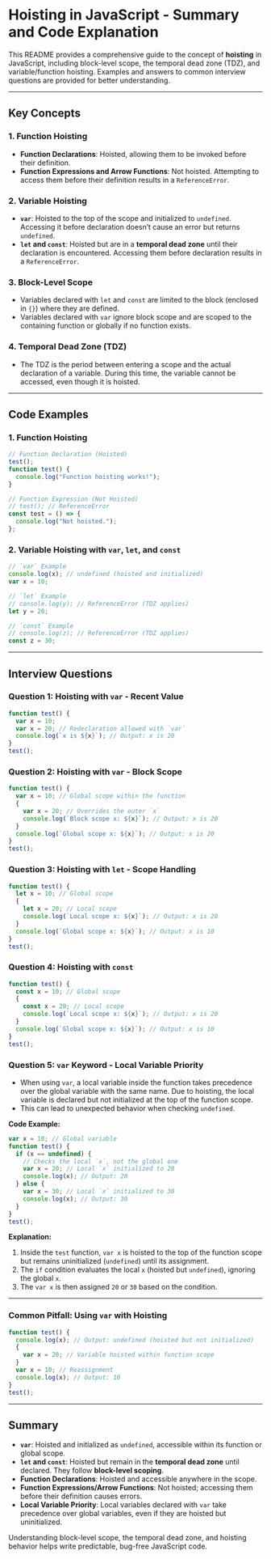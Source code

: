 # Hoisting in JavaScript - Summary and Code Explanation

This README provides a comprehensive guide to the concept of **hoisting** in JavaScript, including block-level scope, the temporal dead zone (TDZ), and variable/function hoisting. Examples and answers to common interview questions are provided for better understanding.

---

## **Key Concepts**

### 1. **Function Hoisting**

- **Function Declarations**: Hoisted, allowing them to be invoked before their definition.
- **Function Expressions and Arrow Functions**: Not hoisted. Attempting to access them before their definition results in a `ReferenceError`.

### 2. **Variable Hoisting**

- **`var`**: Hoisted to the top of the scope and initialized to `undefined`. Accessing it before declaration doesn’t cause an error but returns `undefined`.
- **`let` and `const`**: Hoisted but are in a **temporal dead zone** until their declaration is encountered. Accessing them before declaration results in a `ReferenceError`.

### 3. **Block-Level Scope**

- Variables declared with `let` and `const` are limited to the block (enclosed in `{}`) where they are defined.
- Variables declared with `var` ignore block scope and are scoped to the containing function or globally if no function exists.

### 4. **Temporal Dead Zone (TDZ)**

- The TDZ is the period between entering a scope and the actual declaration of a variable. During this time, the variable cannot be accessed, even though it is hoisted.

---

## **Code Examples**

### **1. Function Hoisting**

```javascript
// Function Declaration (Hoisted)
test();
function test() {
  console.log("Function hoisting works!");
}

// Function Expression (Not Hoisted)
// test(); // ReferenceError
const test = () => {
  console.log("Not hoisted.");
};
```

### **2. Variable Hoisting with `var`, `let`, and `const`**

```javascript
// `var` Example
console.log(x); // undefined (hoisted and initialized)
var x = 10;

// `let` Example
// console.log(y); // ReferenceError (TDZ applies)
let y = 20;

// `const` Example
// console.log(z); // ReferenceError (TDZ applies)
const z = 30;
```

---

## **Interview Questions**

### **Question 1: Hoisting with `var` - Recent Value**

```javascript
function test() {
  var x = 10;
  var x = 20; // Redeclaration allowed with `var`
  console.log(`x is ${x}`); // Output: x is 20
}
test();
```

### **Question 2: Hoisting with `var` - Block Scope**

```javascript
function test() {
  var x = 10; // Global scope within the function
  {
    var x = 20; // Overrides the outer `x`
    console.log(`Block scope x: ${x}`); // Output: x is 20
  }
  console.log(`Global scope x: ${x}`); // Output: x is 20
}
test();
```

### **Question 3: Hoisting with `let` - Scope Handling**

```javascript
function test() {
  let x = 10; // Global scope
  {
    let x = 20; // Local scope
    console.log(`Local scope x: ${x}`); // Output: x is 20
  }
  console.log(`Global scope x: ${x}`); // Output: x is 10
}
test();
```

### **Question 4: Hoisting with `const`**

```javascript
function test() {
  const x = 10; // Global scope
  {
    const x = 20; // Local scope
    console.log(`Local scope x: ${x}`); // Output: x is 20
  }
  console.log(`Global scope x: ${x}`); // Output: x is 10
}
test();
```

### **Question 5: `var` Keyword - Local Variable Priority**

- When using `var`, a local variable inside the function takes precedence over the global variable with the same name. Due to hoisting, the local variable is declared but not initialized at the top of the function scope.
- This can lead to unexpected behavior when checking `undefined`.

**Code Example:**

```javascript
var x = 10; // Global variable
function test() {
  if (x == undefined) {
    // Checks the local `x`, not the global one
    var x = 20; // Local `x` initialized to 20
    console.log(x); // Output: 20
  } else {
    var x = 30; // Local `x` initialized to 30
    console.log(x); // Output: 30
  }
}
test();
```

**Explanation:**

1. Inside the `test` function, `var x` is hoisted to the top of the function scope but remains uninitialized (`undefined`) until its assignment.
2. The `if` condition evaluates the local `x` (hoisted but `undefined`), ignoring the global `x`.
3. The `var x` is then assigned `20` or `30` based on the condition.

---

### **Common Pitfall: Using `var` with Hoisting**

```javascript
function test() {
  console.log(x); // Output: undefined (hoisted but not initialized)
  {
    var x = 20; // Variable hoisted within function scope
  }
  var x = 10; // Reassignment
  console.log(x); // Output: 10
}
test();
```

---

## **Summary**

- **`var`**: Hoisted and initialized as `undefined`, accessible within its function or global scope.
- **`let` and `const`**: Hoisted but remain in the **temporal dead zone** until declared. They follow **block-level scoping**.
- **Function Declarations**: Hoisted and accessible anywhere in the scope.
- **Function Expressions/Arrow Functions**: Not hoisted; accessing them before their definition causes errors.
- **Local Variable Priority**: Local variables declared with `var` take precedence over global variables, even if they are hoisted but uninitialized.

Understanding block-level scope, the temporal dead zone, and hoisting behavior helps write predictable, bug-free JavaScript code.
